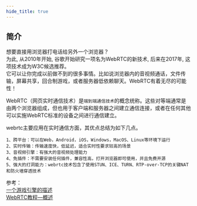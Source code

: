 ```yaml
---
hide_title: true
---
```


## 简介
想要直接用浏览器打电话给另外一个浏览器？   
为此, 从2010年开始, 谷歌开始研究一项名为WebRTC的新技术, 后来在2017年, 这项技术成为W3C候选推荐。   
它可以让你完成以前做不到的很多事情。比如说浏览器内的音视频通话，文件传输，屏幕共享，回合制游戏，或者服务器低依赖聊天。WebRTC有着无尽的可能性！   

WebRTC（网页实时通信技术）是`端到端通信技术`的概念统称。这些对等端通常是由两个浏览器组成，但也用于客户端和服务器之间建立通信连接，或者在任何其他可以实施WebRTC标准的设备之间进行通信建立。

webrtc主要应用在实时通信方面，其优点总结为如下几点。
```shell
1、跨平台：可以在Web，Android，iOS，Windows，MacOS、Linux等环境下运行
2、实时传输：传输速度快，低延迟，适合实时性要求较高的场景
3、音视频引擎：有强大的音视频处理能力
4、免插件：不需要安装任何插件，兼容性高，打开浏览器即可使用，并且免费开源
5、强大的打洞能力：webrtc技术包含了使用STUN、ICE、TURN、RTP-over-TCP的关键NAT和防火墙穿透技术
```


参考：   
[一个游戏引擎的描述](https://docs.godotengine.org/zh_CN/stable/tutorials/networking/webrtc.html)   
[WebRTC教程—概述](https://webrtc.org.cn/webrtc-tutorial-basic)